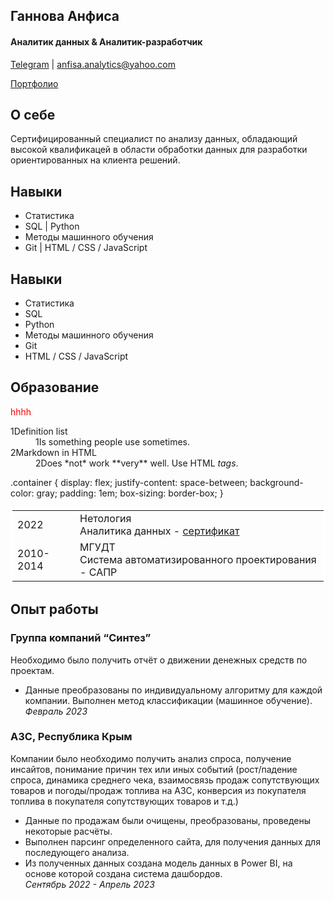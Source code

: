 ## Ганнова Анфиса
#### Аналитик данных & Аналитик-разработчик
[Telegram](https://t.me/anfisso) | [anfisa.analytics@yahoo.com](https://mail.yahoo.com)

[Портфолио](https://github.com/AnfisaAnalytics/myProfile/tree/main/portfolio)

## О себе
Сертифицированный специалист по анализу данных, обладающий высокой квалификацей в области обработки данных для разработки ориентированных на клиента решений.

## Навыки
* Статистика
* SQL | Python
* Методы машинного обучения
* Git | HTML / CSS / JavaScript

## Навыки
* Статистика
* SQL 
* Python
* Методы машинного обучения
* Git 
* HTML / CSS / JavaScript

## Образование 
<div style='display: flex; color: red'>
  <div style=''>hh</div>
  <div style=''>hh</div>
</div>

<div></div>

<dl>
  <dt>1Definition list</dt>
  <dd>1Is something people use sometimes.</dd>

  <dt>2Markdown in HTML</dt>
  <dd>2Does *not* work **very** well. Use HTML <em>tags</em>.</dd>
</dl>

.container {
  display: flex;
  justify-content: space-between;
  background-color: gray;
  padding: 1em;
  box-sizing: border-box;
}


<table  bordercolor="#ffffff" >
          <tr>
            <td>2022</td>
            <td>Нетология<br>
Аналитика данных - <a href="https://github.com/AnfisaAnalytics/myProfile/blob/713a492ad32e187601bc4eba22619dead4d145df/file/%D0%A1%D0%B5%D1%80%D1%82%D0%B8%D1%84%D0%B8%D0%BA%D0%B0%D1%82%20%D0%BD%D0%B5%D1%82%D0%BE%D0%BB%D0%BE%D0%B3%D0%B8%D1%8F.pdf">сертификат</a></td>
          </tr>
          <tr>
            <td>2010-2014</td>
            <td>МГУДТ<br>
Система автоматизированного проектирования - САПР</td>
          </tr>
      </table>
      
      
      
      


## Oпыт работы
### Группа компаний “Cинтез”
Необходимо было получить отчёт о движении денежных средств по проектам.
- Данные преобразованы по индивидуальному алгоритму для каждой компании. 
Выполнен метод классификации (машинное обучение).    
*Февраль 2023*  
###  АЗС, Республика Крым 
Компании было необходимо получить анализ спроса, получение инсайтов, понимание причин тех или иных событий 
(рост/падение спроса, динамика среднего чека, взаимосвязь продаж сопутствующих товаров и погоды/продаж 
топлива на АЗС, конверсия из покупателя топлива в покупателя сопутствующих товаров и т.д.)

- Данные по продажам были очищены, преобразованы, проведены некоторые расчёты.
- Выполнен парсинг определенного сайта, для получения данных для последующего анализа. 
- Из полученных данных создана модель данных в Power BI, на основе которой создана система дашбордов.  
*Сентябрь 2022 - Апрель 2023*


